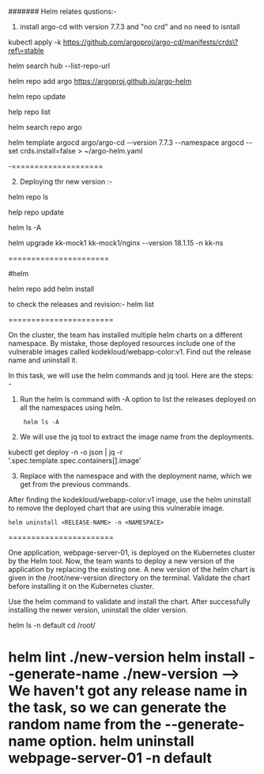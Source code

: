 ####### Helm relates qustions:-


1. install argo-cd with version 7.7.3 and "no crd" and no need to isntall

kubectl apply -k https://github.com/argoproj/argo-cd/manifests/crds\?ref\=stable

helm search hub --list-repo-url

helm repo add argo https://argoproj.github.io/argo-helm

helm repo update

help repo list

helm search repo argo

helm template argocd argo/argo-cd --version 7.7.3 --namespace argocd --set crds.install=false > ~/argo-helm.yaml

-====================

2. Deploying thr new version :- 

helm repo ls

help repo update

helm ls -A

helm upgrade kk-mock1 kk-mock1/nginx --version 18.1.15 -n kk-ns

======================

#helm

helm repo add <name> <repositoryname>
helm install <relaeasename> <chartname>

to check the releases and revision:- helm list

=======================

On the cluster, the team has installed multiple helm charts on a different namespace. By mistake, those deployed resources include one of the vulnerable images called kodekloud/webapp-color:v1. Find out the release name and uninstall it.

In this task, we will use the helm commands and jq tool. Here are the steps: -

1. Run the helm ls command with -A option to list the releases deployed on all the namespaces using helm.

        helm ls -A

2. We will use the jq tool to extract the image name from the deployments.

kubectl get deploy -n <NAMESPACE> <DEPLOYMENT-NAME> -o json | jq -r '.spec.template.spec.containers[].image'

3. Replace <NAMESPACE> with the namespace and <DEPLOYMENT-NAME> with the deployment name, which we get from the previous commands.

After finding the kodekloud/webapp-color:v1 image, use the helm uninstall to remove the deployed chart that are using this vulnerable image.

    helm uninstall <RELEASE-NAME> -n <NAMESPACE>

=======================

One application, webpage-server-01, is deployed on the Kubernetes cluster by the Helm tool. Now, the team wants to deploy a new version of the application by replacing the existing one. A new version of the helm chart is given in the /root/new-version directory on the terminal. Validate the chart before installing it on the Kubernetes cluster. 


Use the helm command to validate and install the chart. After successfully installing the newer version, uninstall the older version. 

helm ls -n default
cd /root/

helm lint ./new-version
helm install --generate-name ./new-version --> We haven't got any release name in the task, so we can generate the random name from the --generate-name option.
helm uninstall webpage-server-01 -n default
==================



